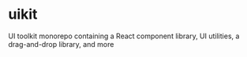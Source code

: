 # uikit
UI toolkit monorepo containing a React component library, UI utilities, a drag-and-drop library, and more
